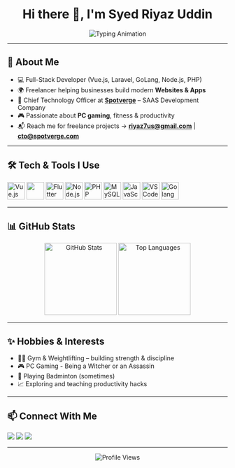 <!-- Header with animation -->
<h1 align="center">Hi there 👋, I'm Syed Riyaz Uddin</h1>
<p align="center">
  <img src="https://readme-typing-svg.herokuapp.com?font=Fira+Code&duration=3000&pause=800&color=00C3FF&center=true&vCenter=true&width=500&lines=Full-Stack+Developer;Freelancer+%26+Tech+Enthusiast;CTO+at+SpotVerge" alt="Typing Animation" />
</p>

---

## 🚀 About Me  
- 💻 Full-Stack Developer (Vue.js, Laravel, GoLang, Node.js, PHP)  
- 🌍 Freelancer helping businesses build modern **Websites & Apps**  
- 🏢 Chief Technology Officer at **[Spotverge](https://spotverge.com)** – SAAS Development Company
- 🎮 Passionate about **PC gaming**, fitness & productivity  
- 📬 Reach me for freelance projects → **riyaz7us@gmail.com** | **cto@spotverge.com**

---

## 🛠️ Tech & Tools I Use
<p>
  <img src="https://cdn.jsdelivr.net/gh/devicons/devicon/icons/vuejs/vuejs-original.svg" alt="Vue.js" width="40"/>
  <img src="https://cdn.jsdelivr.net/gh/devicons/devicon@latest/icons/laravel/laravel-original.svg" width="40" />
  <img src="https://cdn.jsdelivr.net/gh/devicons/devicon/icons/flutter/flutter-original.svg" alt="Flutter" width="40"/>
  <img src="https://cdn.jsdelivr.net/gh/devicons/devicon/icons/nodejs/nodejs-original.svg" alt="Node.js" width="40"/>
  <img src="https://cdn.jsdelivr.net/gh/devicons/devicon/icons/php/php-original.svg" alt="PHP" width="40"/>
  <img src="https://cdn.jsdelivr.net/gh/devicons/devicon/icons/mysql/mysql-original.svg" alt="MySQL" width="40"/>
  <img src="https://cdn.jsdelivr.net/gh/devicons/devicon/icons/javascript/javascript-original.svg" alt="JavaScript" width="40"/>
  <img src="https://cdn.jsdelivr.net/gh/devicons/devicon/icons/vscode/vscode-original.svg" alt="VSCode" width="40"/>
  <img src="https://cdn.jsdelivr.net/gh/devicons/devicon/icons/go/go-original-wordmark.svg" alt="Golang" width="40"/>
</p>

---

## 📊 GitHub Stats
<p align="center">
  <img src="https://github-readme-stats.vercel.app/api?username=riyaz7us&show_icons=true&theme=tokyonight" alt="GitHub Stats" height="165"/>
  <img src="https://github-readme-stats.vercel.app/api/top-langs/?username=riyaz7us&layout=compact&theme=tokyonight" alt="Top Languages" height="165"/>
</p>

---

## ✨ Hobbies & Interests
- 🏋️‍♂️ Gym & Weightlifting – building strength & discipline  
- 🎮 PC Gaming - Being a Witcher or an Assassin  
- 🏸 Playing Badminton (sometimes)  
- 📈 Exploring and teaching productivity hacks  

---

## 📫 Connect With Me
<p align="left">
  <a href="mailto:riyaz7us@gmail.com"><img src="https://img.shields.io/badge/Email-D14836?style=for-the-badge&logo=gmail&logoColor=white"></a>
  <a href="https://www.linkedin.com/in/riyaz7us/"><img src="https://img.shields.io/badge/LinkedIn-0077B5?style=for-the-badge&logo=linkedin&logoColor=white"></a>
  <a href="https://spotverge.com"><img src="https://img.shields.io/badge/SpotVerge-000000?style=for-the-badge&logo=vercel&logoColor=white"></a>
</p>

---

<p align="center">
  <img src="https://komarev.com/ghpvc/?username=riyaz7us&color=blue&style=flat-square" alt="Profile Views" />
</p>
